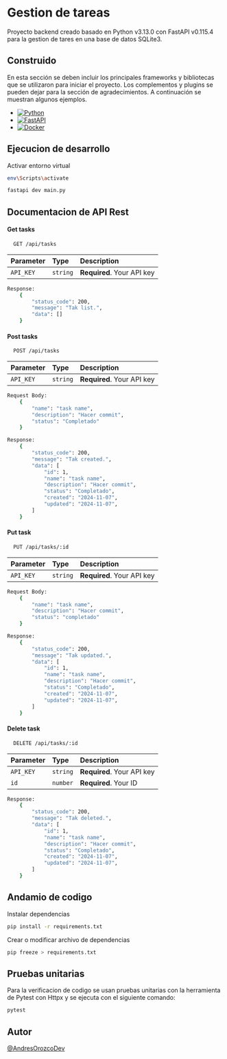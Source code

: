 # Gestion de tareas

Proyecto backend creado basado en Python v3.13.0 con FastAPI v0.115.4 para la gestion de tares en una base de datos SQLite3.

## Construido

En esta sección se deben incluir los principales frameworks y bibliotecas que se utilizaron para iniciar el proyecto. Los complementos y plugins se pueden dejar para la sección de agradecimientos. A continuación se muestran algunos ejemplos.

* [![Python](https://img.shields.io/badge/Python-3776AB?logo=python&logoColor=fff)](#)
* [![FastAPI](https://img.shields.io/badge/FastAPI-009485.svg?logo=fastapi&logoColor=white)](#)
* [![Docker](https://img.shields.io/badge/Docker-2496ED?logo=docker&logoColor=fff)](#)

## Ejecucion de desarrollo

Activar entorno virtual
```bash
env\Scripts\activate
```

```bash
fastapi dev main.py
```

## Documentacion de API Rest

#### Get tasks

```bash
  GET /api/tasks
```

| Parameter | Type     | Description                |
| :-------- | :------- | :------------------------- |
| `API_KEY` | `string` | **Required**. Your API key |

```bash
Response:
    {
        "status_code": 200,
        "message": "Tak list.",
        "data": []
    }
```

#### Post tasks

```bash
  POST /api/tasks
```

| Parameter | Type     | Description                |
| :-------- | :------- | :------------------------- |
| `API_KEY` | `string` | **Required**. Your API key |

```bash
Request Body:
    {
        "name": "task name",
        "description": "Hacer commit",
        "status": "Completado"
    }
```

```bash
Response:
    {
        "status_code": 200,
        "message": "Tak created.",
        "data": [
            "id": 1,
            "name": "task name",
            "description": "Hacer commit",
            "status": "Completado",
            "created": "2024-11-07",
            "updated": "2024-11-07",
        ]
    }
```

#### Put task

```bash
  PUT /api/tasks/:id
```

| Parameter | Type     | Description                |
| :-------- | :------- | :------------------------- |
| `API_KEY` | `string` | **Required**. Your API key |

```bash
Request Body:
    {
        "name": "task name",
        "description": "Hacer commit",
        "status": "completado"
    }
```

```bash
Response:
    {
        "status_code": 200,
        "message": "Tak updated.",
        "data": [
            "id": 1,
            "name": "task name",
            "description": "Hacer commit",
            "status": "Completado",
            "created": "2024-11-07",
            "updated": "2024-11-07",
        ]
    }
```

#### Delete task

```bash
  DELETE /api/tasks/:id
```

| Parameter | Type     | Description                |
| :-------- | :------- | :------------------------- |
| `API_KEY` | `string` | **Required**. Your API key |
| `id`      | `number` | **Required**. Your ID      |

```bash
Response:
    {
        "status_code": 200,
        "message": "Tak deleted.",
        "data": [
            "id": 1,
            "name": "task name",
            "description": "Hacer commit",
            "status": "Completado",
            "created": "2024-11-07",
            "updated": "2024-11-07",
        ]
    }
```

## Andamio de codigo

Instalar dependencias
```bash
pip install -r requirements.txt
```

Crear o modificar archivo de dependencias
```bash
pip freeze > requirements.txt
```

## Pruebas unitarias

Para la verificacion de codigo se usan pruebas unitarias con la herramienta de Pytest con Httpx y se ejecuta con el siguiente comando:

```bash
pytest
```

## Autor

[@AndresOrozcoDev](https://github.com/AndresOrozcoDev)